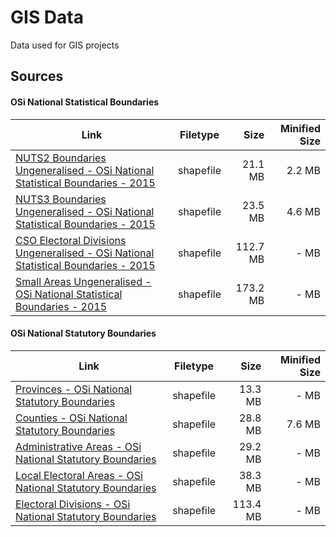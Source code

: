 # GIS Data

Data used for GIS projects

## Sources
#### OSi National Statistical Boundaries
| Link          | Filetype      | Size  | Minified Size |
| ------------- |:-------------:| -----:| -------------:|
| [NUTS2 Boundaries Ungeneralised - OSi National Statistical Boundaries - 2015](https://data.gov.ie/dataset/nuts2-boundaries-ungeneralised-osi-national-statistical-boundaries-2015)  | shapefile | 21.1 MB | 2.2 MB |
| [NUTS3 Boundaries Ungeneralised - OSi National Statistical Boundaries - 2015](https://data.gov.ie/dataset/nuts3-boundaries-ungeneralised-osi-national-statistical-boundaries-2015)  | shapefile | 23.5 MB | 4.6 MB |
| [CSO Electoral Divisions Ungeneralised - OSi National Statistical Boundaries - 2015](https://data.gov.ie/dataset/cso-electoral-divisions-ungeneralised-osi-national-statistical-boundaries-2015) | shapefile | 112.7 MB | - MB |
| [Small Areas Ungeneralised - OSi National Statistical Boundaries - 2015](https://data.gov.ie/dataset/small-areas-ungeneralised-osi-national-statistical-boundaries-2015)            | shapefile | 173.2 MB | - MB |
#### OSi National Statutory Boundaries
| Link          | Filetype      | Size  | Minified Size |
| ------------- |:-------------:| -----:| -------------:|
| [Provinces - OSi National Statutory Boundaries](https://data.gov.ie/dataset/provinces-osi-national-statutory-boundaries) | shapefile | 13.3 MB | - MB |
| [Counties - OSi National Statutory Boundaries](https://data.gov.ie/dataset/counties-osi-national-statutory-boundaries) | shapefile | 28.8 MB | 7.6 MB |
| [Administrative Areas - OSi National Statutory Boundaries](https://data.gov.ie/dataset/administrative-areas-osi-national-statutory-boundaries) | shapefile | 29.2 MB | - MB |
| [Local Electoral Areas - OSi National Statutory Boundaries](https://data.gov.ie/dataset/local-electoral-areas-osi-national-statutory-boundaries) | shapefile | 38.3 MB | - MB |
| [Electoral Divisions - OSi National Statutory Boundaries](https://data.gov.ie/dataset/electoral-divisions-osi-national-statutory-boundaries) | shapefile | 113.4 MB | - MB |
